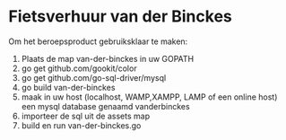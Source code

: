 # Fietsverhuur van der Binckes
Om het beroepsproduct gebruiksklaar te maken:
1. Plaats de map van-der-binckes in uw GOPATH
2. go get github.com/gookit/color
3. go get github.com/go-sql-driver/mysql
4. go build van-der-binckes
5. maak in uw host (localhost, WAMP,XAMPP, LAMP of een online host) een mysql database genaamd vanderbinckes
6. importeer de sql uit de assets map
7. build en run van-der-binckes.go
